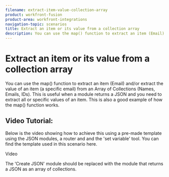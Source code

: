 ```yaml
---
filename: extract-item-value-collection-array
product: workfront-fusion
product-area: workfront-integrations
navigation-topic: scenarios
title: Extract an item or its value from a collection array
description: You can use the map() function to extract an item (Email) and/or extract the value of an item (a specific email) from an Array of Collections (Names, Emails, IDs). This is useful when a module returns a JSON and you need to extract all or specific values of an item. This is also a good example of how the map() function works.
---
```


# Extract an item or its value from a collection array

You can use the map() function to extract an item (Email) and/or extract the value of an item (a specific email) from an Array of Collections (Names, Emails, IDs). This is useful when a module returns a JSON and you need to extract all or specific values of an item. This is also a good example of how the map() function works.

<!--
<h2 data-mc-conditions="QuicksilverOrClassic.Draft mode">Video Tutorial:</h2>
-->

## Video Tutorial:

<!--
<p data-mc-conditions="QuicksilverOrClassic.Draft mode">Below is the video showing how to achieve this using a pre-made template using the JSON modules, a router and and the 'set variable' tool. You can find the template used in this scenario here.</p>
-->

Below is the video showing how to achieve this using a pre-made template using the JSON modules, a router and and the 'set variable' tool. You can find the template used in this scenario here.

<!--
<p class="PinkDraftNote" data-mc-conditions="QuicksilverOrClassic.Draft mode">Video</p>
-->

Video

The 'Create JSON' module should be replaced with the module that returns a JSON as an array of collections.
